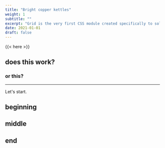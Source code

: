 ```yaml
---
title: "Bright copper kettles"
weight: 1
subtitle: ""
excerpt: "Grid is the very first CSS module created specifically to solve the layout problems we’ve all been hacking our way around for as long as we’ve been making websites."
date: 2021-01-01
draft: false
---
```


{{< here >}}


## does this work?

### or this?

---

Let's start.

## beginning

## middle

## end